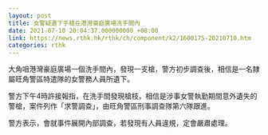 ```yaml
---
layout: post
title: 女警疑遺下手槍在港灣豪庭廣場洗手間內
date: 2021-07-10 20:04:37.000000000 +08:00
link: https://news.rthk.hk/rthk/ch/component/k2/1600175-20210710.htm
categories: rthk
---
```


大角咀港灣豪庭廣場一個洗手間內，發現一支槍，警方初步調查後，相信是一名隸屬旺角警區特遣隊的女警務人員所遺下。

警方下午4時許接報指，在洗手間發現槍枝，相信是涉事女警執勤期間意外遺失的警槍，案件列作「求警調查」，由旺角警區刑事調查隊第六隊跟進。

警方表示，會就事件展開內部調查，若發現有人員違規，定會嚴肅處理。
